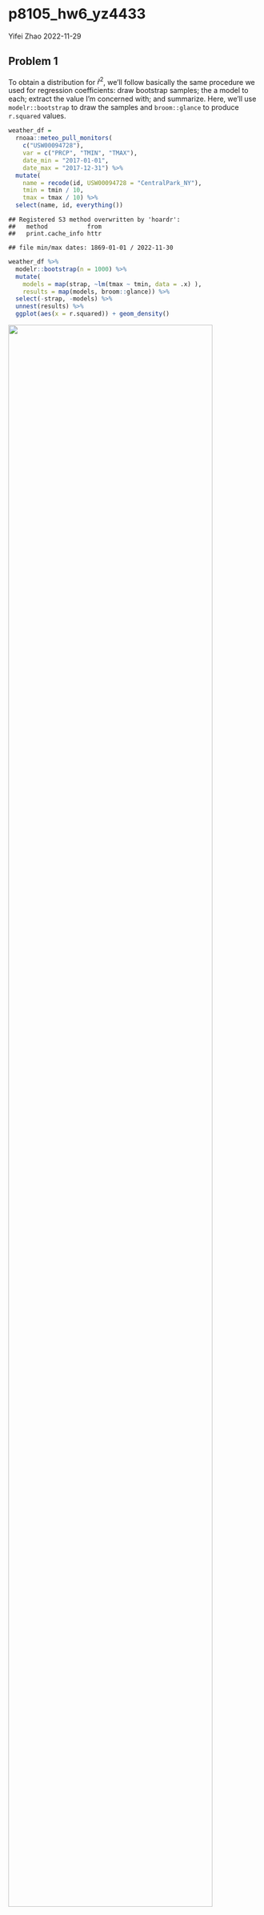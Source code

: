 p8105_hw6_yz4433
================
Yifei Zhao
2022-11-29

## Problem 1

To obtain a distribution for $\hat{r}^2$, we’ll follow basically the
same procedure we used for regression coefficients: draw bootstrap
samples; the a model to each; extract the value I’m concerned with; and
summarize. Here, we’ll use `modelr::bootstrap` to draw the samples and
`broom::glance` to produce `r.squared` values.

``` r
weather_df = 
  rnoaa::meteo_pull_monitors(
    c("USW00094728"),
    var = c("PRCP", "TMIN", "TMAX"), 
    date_min = "2017-01-01",
    date_max = "2017-12-31") %>%
  mutate(
    name = recode(id, USW00094728 = "CentralPark_NY"),
    tmin = tmin / 10,
    tmax = tmax / 10) %>%
  select(name, id, everything())
```

    ## Registered S3 method overwritten by 'hoardr':
    ##   method           from
    ##   print.cache_info httr

    ## file min/max dates: 1869-01-01 / 2022-11-30

``` r
weather_df %>% 
  modelr::bootstrap(n = 1000) %>% 
  mutate(
    models = map(strap, ~lm(tmax ~ tmin, data = .x) ),
    results = map(models, broom::glance)) %>% 
  select(-strap, -models) %>% 
  unnest(results) %>% 
  ggplot(aes(x = r.squared)) + geom_density()
```

<img src="p8105_hw6_yz4433_files/figure-gfm/unnamed-chunk-1-1.png" width="90%" />

In this example, the $\hat{r}^2$ value is high, and the upper bound at 1
may be a cause for the generally skewed shape of the distribution. If we
wanted to construct a confidence interval for $R^2$, we could take the
2.5% and 97.5% quantiles of the estimates across bootstrap samples.
However, because the shape isn’t symmetric, using the mean +/- 1.96
times the standard error probably wouldn’t work well.

We can produce a distribution for $\log(\beta_0 * \beta1)$ using a
similar approach, with a bit more wrangling before we make our plot.

``` r
weather_df %>% 
  modelr::bootstrap(n = 1000) %>% 
  mutate(
    models = map(strap, ~lm(tmax ~ tmin, data = .x) ),
    results = map(models, broom::tidy)) %>% 
  select(-strap, -models) %>% 
  unnest(results) %>% 
  select(id = `.id`, term, estimate) %>% 
  pivot_wider(
    names_from = term, 
    values_from = estimate) %>% 
  rename(beta0 = `(Intercept)`, beta1 = tmin) %>% 
  mutate(log_b0b1 = log(beta0 * beta1)) %>% 
  ggplot(aes(x = log_b0b1)) + geom_density()
```

<img src="p8105_hw6_yz4433_files/figure-gfm/unnamed-chunk-2-1.png" width="90%" />

As with $r^2$, this distribution is somewhat skewed and has some
outliers.

The point of this is not to say you should always use the bootstrap –
it’s possible to establish “large sample” distributions for strange
parameters / values / summaries in a lot of cases, and those are great
to have. But it is helpful to know that there’s a way to do inference
even in tough cases.

## Problem 2

### manipulate data

``` r
hcdata =  read_csv(file = "./data/homicide-data.csv", show_col_types = FALSE) %>% 
  janitor::clean_names() %>% 
  mutate(city_state = paste(city,',',state)) %>% 
  mutate(group = ifelse((disposition == 'Closed by arrest'), 1, 0)) %>%
  filter(!city_state %in% c("Dallas , TX", "Phoenix , AZ", "Kansas City , MO", "Tulsa , AL")) %>% 
  filter(victim_race %in% c("Black", "White")) %>% 
  filter(victim_age != 'Unknown')
```

### glm for Baltimore

``` r
baldata = hcdata %>% 
  filter(city_state == "Baltimore , MD")

glmbal = glm(group ~ victim_age + victim_sex + victim_race, data = baldata, family = binomial)
```

``` r
glmres = glmbal %>% 
  broom::tidy() %>% 
  mutate(OR = exp(estimate)) %>% 
  mutate(ci_low = data.frame(exp(confint.default(glmbal, level = 0.95)))[[1]], ci_high = data.frame(exp(confint.default(glmbal, level = 0.95)))[[2]]) %>% 
  filter(term == "victim_sexMale") %>% 
  select(-5:-1)
glmres
```

    ## # A tibble: 1 × 3
    ##      OR ci_low ci_high
    ##   <dbl>  <dbl>   <dbl>
    ## 1 0.456  0.340   0.612

### glm for each city

``` r
ct = hcdata %>%
  group_by(city_state)
list_ct = group_split(ct)
```

``` r
orci = function(x) {
  glmi = glm(group ~ victim_age + victim_sex + victim_race, data = x, family = binomial)
  glmi %>% 
    broom::tidy() %>% 
    mutate(city_state = x[[1,13]]) %>% 
    mutate(or = exp(estimate)) %>% 
    mutate(ci_low = data.frame(exp(confint.default(glmi, level = 0.95)))[[1]], ci_high = data.frame(exp(confint.default(glmi, level = 0.95)))[[2]]) %>% 
    filter(term == "victim_sexMale") %>%
    select(-5:-1) %>% 
    data.frame()
}
```

``` r
output = map_dfr(list_ct, orci)
output
```

    ##             city_state        or     ci_low    ci_high
    ## 1     Albuquerque , NM 1.2993250 0.39815643  4.2401562
    ## 2         Atlanta , GA 1.0276747 0.66528906  1.5874533
    ## 3       Baltimore , MD 0.4559900 0.33978176  0.6119425
    ## 4     Baton Rouge , LA 0.3251091 0.15882112  0.6655030
    ## 5      Birmingham , AL 0.7998153 0.49793147  1.2847239
    ## 6          Boston , MA 0.5339613 0.26119309  1.0915860
    ## 7         Buffalo , NY 0.4757883 0.23428429  0.9662384
    ## 8       Charlotte , NC 0.8334375 0.49331219  1.4080700
    ## 9         Chicago , IL 0.4816031 0.38755573  0.5984728
    ## 10     Cincinnati , OH 0.4063035 0.22242111  0.7422073
    ## 11       Columbus , OH 0.6095210 0.41884038  0.8870105
    ## 12         Denver , CO 0.2662216 0.09366149  0.7567031
    ## 13        Detroit , MI 0.6107936 0.47772119  0.7809342
    ## 14         Durham , NC 0.8979161 0.29634177  2.7206873
    ## 15     Fort Worth , TX 0.4708267 0.23532156  0.9420207
    ## 16         Fresno , CA 1.1967106 0.39113817  3.6614077
    ## 17        Houston , TX 0.7213297 0.55572903  0.9362775
    ## 18   Indianapolis , IN 0.9529549 0.68182153  1.3319073
    ## 19   Jacksonville , FL 0.7755568 0.56188327  1.0704863
    ## 20      Las Vegas , NV 0.8945580 0.62438928  1.2816267
    ## 21     Long Beach , CA 0.3971374 0.10531022  1.4976525
    ## 22    Los Angeles , CA 0.6547901 0.43835600  0.9780864
    ## 23     Louisville , KY 0.5081327 0.29964557  0.8616809
    ## 24        Memphis , TN 0.7509922 0.53576288  1.0526845
    ## 25          Miami , FL 0.4858555 0.25494504  0.9259075
    ## 26      Milwaukee , wI 0.7992289 0.53206084  1.2005523
    ## 27    Minneapolis , MN 1.1957101 0.47913258  2.9839810
    ## 28      Nashville , TN 0.9572701 0.60531972  1.5138546
    ## 29    New Orleans , LA 0.5759539 0.40190943  0.8253673
    ## 30       New York , NY 0.1922046 0.08831157  0.4183211
    ## 31        Oakland , CA 0.7101524 0.43900290  1.1487770
    ## 32  Oklahoma City , OK 1.1720440 0.71324541  1.9259670
    ## 33          Omaha , NE 0.6501622 0.30747614  1.3747764
    ## 34   Philadelphia , PA 0.5124027 0.38405944  0.6836351
    ## 35     Pittsburgh , PA 0.4498926 0.25418871  0.7962720
    ## 36       Richmond , VA 0.9819857 0.41211762  2.3398561
    ## 37     Sacramento , CA 0.3129805 0.11488649  0.8526399
    ## 38    San Antonio , TX 0.7708359 0.39815642  1.4923480
    ## 39 San Bernardino , CA 0.7423028 0.16107723  3.4208027
    ## 40      San Diego , CA 0.2369623 0.08885783  0.6319210
    ## 41  San Francisco , CA 0.6325958 0.30577673  1.3087244
    ## 42       Savannah , GA 1.0099168 0.36819643  2.7700754
    ## 43      St. Louis , MO 0.7143725 0.53071231  0.9615908
    ## 44       Stockton , CA 5.2404636 1.25480607 21.8858193
    ## 45          Tampa , FL 0.8245980 0.25507756  2.6657064
    ## 46          Tulsa , OK 0.9507531 0.54370182  1.6625499
    ## 47     Washington , DC 0.7497184 0.48954209  1.1481702

### plot of ORs and CIs for each city

``` r
p = ggplot(output, aes(x = reorder(city_state, or), y = or, fill = city_state)) +
  geom_bar(stat = "identity", color = "black", position = position_dodge()) +
  geom_errorbar(aes(ymin = ci_low, ymax = ci_high), width = .2, position = position_dodge(.9)) +
  theme(legend.position = "none") +
  theme(axis.text.x = element_text(angle = 90, hjust = 1)) +
  labs(x = "city name", y = "estimated ORs", title = "ORs and CIs for each city")
print(p)
```

<img src="p8105_hw6_yz4433_files/figure-gfm/unnamed-chunk-9-1.png" width="90%" />
